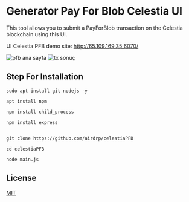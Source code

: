 # Generator Pay For Blob Celestia UI

This tool allows you to submit a PayForBlob transaction on the Celestia blockchain using this UI.

UI Celestia PFB demo site: http://65.109.169.35:6070/

![pfb ana sayfa](https://github.com/airdrp/celestiaPFB/assets/98715676/cb023cde-efb0-4477-8d95-eaf70376afda)
![tx sonuç](https://github.com/airdrp/celestiaPFB/assets/98715676/5a25979a-2256-4ad6-9aa2-bdb7c8e7b529)


## Step For Installation

```
sudo apt install git nodejs -y

apt install npm

npm install child_process

npm install express


git clone https://github.com/airdrp/celestiaPFB

cd celestiaPFB

node main.js

```


## License

[MIT](https://choosealicense.com/licenses/mit/)
